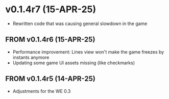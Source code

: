 # v0.1.4r7 (15-APR-25)
- Rewritten code that was causing general slowdown in the game

## FROM v0.1.4r6 (15-APR-25)
- Performance improvement: Lines view won't make the game freezes by instants anymore
- Updating some game UI assets missing (like checkmarks)

## FROM v0.1.4r5 (14-APR-25)
- Adjustments for the WE 0.3